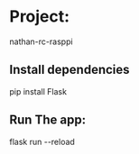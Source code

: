 # Project:
nathan-rc-rasppi

## Install dependencies
pip install Flask

## Run The app:
flask run --reload